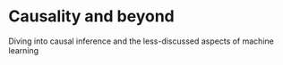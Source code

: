 # Causality and beyond
Diving into causal inference and the less-discussed aspects of machine learning
